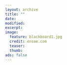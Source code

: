 ```yaml
---
layout: archive
title: ""
date: 
modified:
excerpt:
image:
  feature: blackboard1.jpg
  credit: ensae.com 
  teaser: 
  thumb: 
ads: false
---
```



